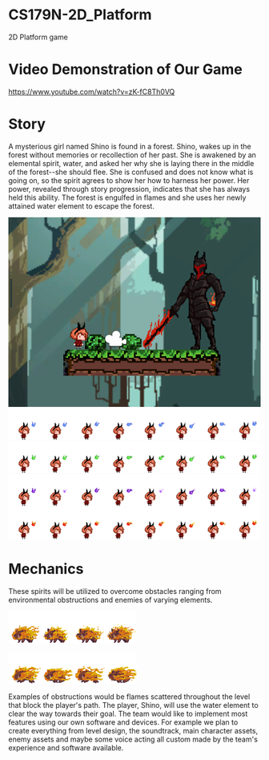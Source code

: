 # CS179N-2D_Platform
 2D Platform game


# Video Demonstration of Our Game

https://www.youtube.com/watch?v=zK-fC8Th0VQ

# Story

A mysterious girl named Shino is found in a forest. Shino, wakes up in the forest without memories or recollection of her past. She is awakened by an elemental spirit, water, and asked her why she is laying there in the middle of the forest--she should flee. She is confused and does not know what is going on, so the spirit agrees to show her how to harness her power. Her power, revealed through story progression, indicates that she has always held this ability. The forest is engulfed in flames and she uses her newly attained water element to escape the forest. 

![](Assets/ReadMeUploads/ss1.PNG)
![](Assets/Characters/Shino/Shino_Idle_Sheets/shino_idle_water_animation-Sheet.png)
![](Assets/Characters/Shino/Shino_Idle_Sheets/shino_idle_earth_animation-Sheet.png)
![](Assets/Characters/Shino/Shino_Idle_Sheets/shino_idle_electro_animation-Sheet.png)
![](Assets/Characters/Shino/Shino_Idle_Sheets/shino_idle_fire_animation-Sheet.png)

# Mechanics

These spirits will be utilized to overcome obstacles ranging from environmental obstructions and enemies of varying elements. 

![](Assets/Characters/enemy_npc/fireboar_idle-Sheet.png)

![](Assets/Characters/enemy_npc/fireboar_charge.png)

Examples of obstructions would be flames scattered throughout the level that block the player's path. The player, Shino, will use the water element to clear the way towards their goal.
The team would like to implement most features using our own software and devices. For example we plan to create everything from level design, the soundtrack, main character assets, enemy assets and maybe some voice acting all custom made by the team's experience and software available.
